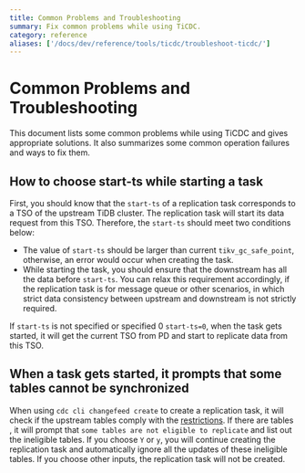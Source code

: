 ```yaml
---
title: Common Problems and Troubleshooting
summary: Fix common problems while using TiCDC.
category: reference
aliases: ['/docs/dev/reference/tools/ticdc/troubleshoot-ticdc/']
---
```


# Common Problems and Troubleshooting

This document lists some common problems while using TiCDC and gives appropriate solutions. It also summarizes some common operation failures and ways to fix them.

## How to choose start-ts while starting a task

First, you should know that the `start-ts` of a replication task corresponds to a TSO of the upstream TiDB cluster. The replication task will start its data request from this TSO. Therefore, the `start-ts` should meet two conditions below:

- The value of `start-ts` should be larger than current `tikv_gc_safe_point`, otherwise, an error would occur when creating the task.
- While starting the task, you should ensure that the downstream has all the data before `start-ts`. You can relax this requirement accordingly, if the replication task is for message queue or other scenarios, in which strict data consistency between upstream and downstream is not strictly required.

If `start-ts` is not specified or specified 0 `start-ts=0`, when the task gets started, it will get the current TSO from PD and start to replicate data from this TSO.

## When a task gets started, it prompts that some tables cannot be synchronized

When using `cdc cli changefeed create` to create a replication task, it will check if the upstream tables comply with the [restrictions](/ticdc/ticdc-overview.md#restrictions). If there are tables , it will prompt that `some tables are not eligible to replicate` and list out the ineligible tables. If you choose `Y` or `y`, you will continue creating the replication task and automatically ignore all the updates of these ineligible tables. If you choose other inputs, the replication task will not be created.
